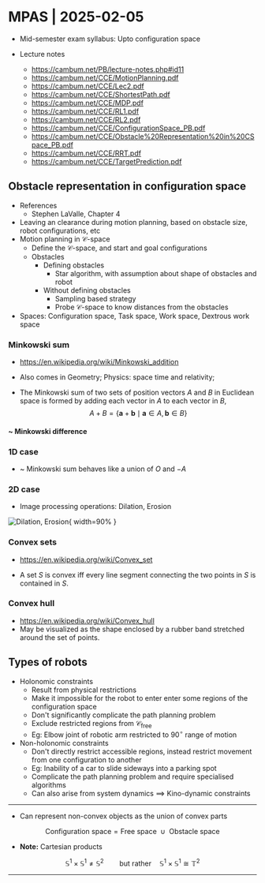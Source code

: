# MPAS | 2025-02-05

- Mid-semester exam syllabus: Upto configuration space

- Lecture notes
  - <https://cambum.net/PB/lecture-notes.php#id11>
  - <https://cambum.net/CCE/MotionPlanning.pdf>
  - <https://cambum.net/CCE/Lec2.pdf>
  - <https://cambum.net/CCE/ShortestPath.pdf>
  - <https://cambum.net/CCE/MDP.pdf>
  - <https://cambum.net/CCE/RL1.pdf>
  - <https://cambum.net/CCE/RL2.pdf>
  - <https://cambum.net/CCE/ConfigurationSpace_PB.pdf>
  - <https://cambum.net/CCE/Obstacle%20Representation%20in%20CSpace_PB.pdf>
  - <https://cambum.net/CCE/RRT.pdf>
  - <https://cambum.net/CCE/TargetPrediction.pdf>

## Obstacle representation in configuration space

- References
  - Stephen LaValle, Chapter 4
- Leaving an clearance during motion planning, based on obstacle size, robot configurations, etc
- Motion planning in $\mathcal{C}$-space
  - Define the $\mathcal{C}$-space, and start and goal configurations
  - Obstacles
    - Defining obstacles
      - Star algorithm, with assumption about shape of obstacles and robot
    - Without defining obstacles
      - Sampling based strategy
      - Probe $\mathcal{C}$-space to know distances from the obstacles
- Spaces: Configuration space, Task space, Work space, Dextrous work space

### Minkowski sum

- <https://en.wikipedia.org/wiki/Minkowski_addition>

- Also comes in Geometry; Physics: space time and relativity;

- The Minkowski sum of two sets of position vectors $A$ and $B$ in Euclidean space is formed by adding each vector in $A$ to each vector in $B$,
  $$
  A + B = \{ \mathbf{a} + \mathbf{b} \mid \mathbf{a} \in A, \mathbf{b} \in B \}
  $$

#### ~ Minkowski difference

### 1D case

- ~ Minkowski sum behaves like a union of $O$ and $-A$

### 2D case

- Image processing operations: Dilation, Erosion

![Dilation, Erosion](./TeX/2025-02-05/1.png){ width=90% }

### Convex sets

- <https://en.wikipedia.org/wiki/Convex_set>

- A set $S$ is convex iff every line segment connecting the two points in $S$ is contained in $S$.

### Convex hull

- <https://en.wikipedia.org/wiki/Convex_hull>
- May be visualized as the shape enclosed by a rubber band stretched around the set of points.

## Types of robots

- Holonomic constraints
  - Result from physical restrictions
  - Make it impossible for the robot to enter enter some regions of the configuration space
  - Don't significantly complicate the path planning problem
  - Exclude restricted regions from $\mathcal{C}_{\text{free}}$
  - Eg: Elbow joint of robotic arm restricted to $90^\circ$ range of motion
- Non-holonomic constraints
  - Don't directly restrict accessible regions, instead restrict movement from one configuration to another
  - Eg: Inability of a car to slide sideways into a parking spot
  - Complicate the path planning problem and require specialised algorithms
  - Can also arise from system dynamics $\implies$ Kino-dynamic constraints

---

- Can represent non-convex objects as the union of convex parts

$$
\text{Configuration space} = \text{Free space } \cup \text{ Obstacle space}
$$

- **Note:** Cartesian products

$$
\mathbb{S}^1 \times \mathbb{S}^1 \neq \mathbb{S}^2
\qquad \text{but rather} \quad
\mathbb{S}^1 \times \mathbb{S}^1 \cong \mathbb{T}^2
$$

---

